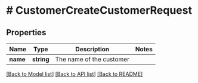 # # CustomerCreateCustomerRequest

## Properties

Name | Type | Description | Notes
------------ | ------------- | ------------- | -------------
**name** | **string** | The name of the customer |

[[Back to Model list]](../../README.md#models) [[Back to API list]](../../README.md#endpoints) [[Back to README]](../../README.md)
